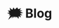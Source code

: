 # 🗯️ Blog

<!--TODO: Write description-->
<!--TODO: Add files in this folder-->
<!--TODO: Add to Important links-->
